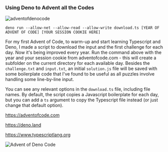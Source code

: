 ### Using Deno to Advent all the Codes

![adventofdenocode](https://user-images.githubusercontent.com/6660327/206867279-e7aff119-fd50-44e1-9e04-d701f0d2da6a.gif)

```
deno run --allow-net --allow-read --allow-write download.ts [YEAR OF ADVENT OF CODE] [YOUR SESSION COOKIE HERE]
```

For my first Advent of Code, to warm-up and start learning Typescript and Deno, I made a script to download the input and the first challenge for each day. Now it's being improved every year. Run the command above with the year and your session cookie from adventofcode.com - this will create a subfolder on the current directory for each available day. Besides the `challenge.txt` and `input.txt`, an initial `solution.js` file will be saved with some boilerplate code that I've found to be useful as all puzzles involve handling some line-by-line input.

You can see any relevant options in the `download.ts` file, including file names. By default, the script copies a Javascript boilerplate for each day, but you can add a `ts` argument to copy the Typescript file instead (or just change that default option).


https://adventofcode.com

https://deno.land

https://www.typescriptlang.org

![Advent of Deno Code](https://repository-images.githubusercontent.com/433220540/2c8142d3-9400-4f22-b77b-86e97269bd23)
